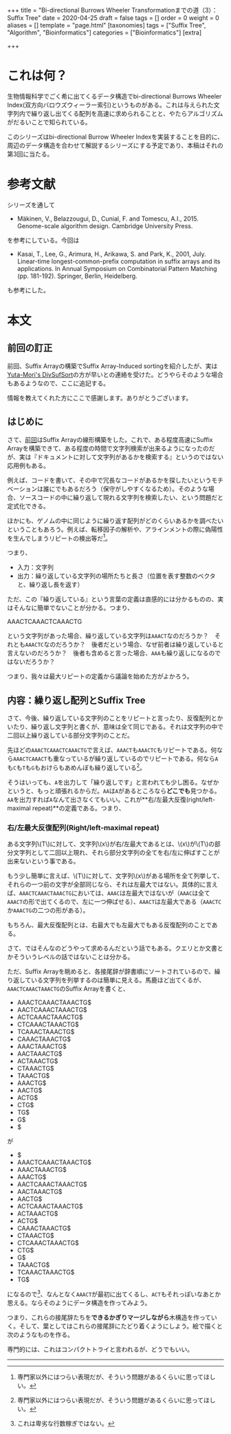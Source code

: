 +++
title = "Bi-directional Burrows Wheeler Transformationまでの道（3）：Suffix Tree"
date = 2020-04-25
draft = false
tags = []
order = 0
weight = 0
aliases = []
template = "page.html"
[taxonomies]
tags = ["Suffix Tree", "Algorithm", "Bioinformatics"]
categories = ["Bioinformatics"]
[extra]

+++


# これは何？

生物情報科学でごく希に出てくるデータ構造でbi-directional Burrows Wheeler Index(双方向バロウズウィーラー索引)というものがある。これは与えられた文字列内で繰り返し出てくる配列を高速に求められることと、やたらアルゴリズムがだるいことで知られている。

このシリーズはbi-directional Burrow Wheeler Indexを実装することを目的に、周辺のデータ構造を合わせて解説するシリーズにする予定であり、本稿はそれの第3回に当たる。

<!-- more --> 

# 参考文献

シリーズを通して

- Mäkinen, V., Belazzougui, D., Cunial, F. and Tomescu, A.I., 2015. Genome-scale algorithm design. Cambridge University Press.

を参考にしている。今回は

- Kasai, T., Lee, G., Arimura, H., Arikawa, S. and Park, K., 2001, July. Linear-time longest-common-prefix computation in suffix arrays and its applications. In Annual Symposium on Combinatorial Pattern Matching (pp. 181-192). Springer, Berlin, Heidelberg.

も参考にした。



# 本文

## 前回の訂正

前回、Suffix Arrayの構築でSuffix Array-Induced sortingを紹介したが、実は[Yuta-Mori's DivSufSort](https://github.com/y-256/libdivsufsort)の方が早いとの連絡を受けた。どうやらそのような場合もあるようなので、ここに追記する。

情報を教えてくれた方にここで感謝します。ありがとうございます。

## はじめに

さて、[前回](./../suffix_array2)はSuffix Arrayの線形構築をした。これで、ある程度高速にSuffix Arrayを構築できて、ある程度の時間で文字列検索が出来るようになったのだが、実は『ドキュメントに対して文字列があるかを検索する』というのではない応用例もある。

例えば、コードを書いて、その中で冗長なコードがあるかを探したいというモチベーションは誰にでもあるだろう（保守がしやすくなるため）。そのような場合、ソースコードの中に繰り返して現れる文字列を検索したい、という問題だと定式化できる。

ほかにも、ゲノムの中に同じように繰り返す配列がどのくらいあるかを調べたいということもあろう。例えば、転移因子の解析や、アラインメントの際に偽陽性を生んでしまうリピートの検出等だ[^1]。

つまり、

- 入力：文字列
- 出力：繰り返している文字列の場所たちと長さ（位置を表す整数のベクタと、繰り返し長を返す）

ただ、この『繰り返している』という言葉の定義は直感的には分かるものの、実はそんなに簡単でないことが分かる。つまり、

AAACTCAAACTCAAACTG

という文字列があった場合、繰り返している文字列は`AAACT`なのだろうか？　それとも`AAACTC`なのだろうか？　後者だという場合、なぜ前者は繰り返していると言えないのだろうか？　後者も含めると言った場合、`AAA`も繰り返しになるのではないだろうか？

つまり、我々は最大リピートの定義から議論を始めた方がよかろう。


[^1]: 専門家以外にはつらい表現だが、そういう問題があるくらいに思ってほしい。


## 内容：繰り返し配列とSuffix Tree

さて、今後、繰り返している文字列のことをリピートと言ったり、反復配列とかいたり、繰り返し文字列と書くが、意味は全て同じである。それは文字列の中で二回以上繰り返している部分文字列のことだ。

先ほどの`AAACTCAAACTCAAACTG`で言えば、`AAACT`も`AAACTC`もリピートである。何なら`AAACTCAAACT`も重なっているが繰り返しているのでリピートである。何なら`A`も`C`も`T`も`G`もおけらもあめんぼも繰り返している[^1]。

そうはいっても、`A`を出力して「繰り返しです」と言われても少し困る。なぜかというと、もっと頑張れるからだ。`AA`は`A`があるところなら**どこでも**見つかる。`AA`を出力すれば`A`なんて出さなくてもいい。これが**右/左最大反復(right/left-maximal repeat)**の定義である。つまり、

### 右/左最大反復配列(Right/left-maximal repeat)

ある文字列\\(T\\)に対して、文字列\\(x\\)が右/左最大であるとは、\\(x\\)が\\(T\\)の部分文字列として二回以上現れ、それら部分文字列の全てを右/左に伸ばすことが出来ないという事である。

もう少し簡単に言えば、\\(T\\)に対して、文字列\\(x\\)がある場所を全て列挙して、それらの一つ前の文字が全部同じなら、それは左最大ではない。具体的に言えば、`AAACTCAAACTAAACTG`においては、`AAAC`は左最大ではないが（`AAAC`は全て`AAACT`の形で出てくるので、左に一つ伸ばせる）、`AAACT`は左最大である（`AAACTC`か`AAACTG`の二つの形がある）。

もちろん、最大反復配列とは、右最大でも左最大でもある反復配列のことである。

さて、ではそんなのどうやって求めるんだという話でもある。クエリとか文書とかそういうレベルの話ではないことは分かる。

ただ、Suffix Arrayを眺めると、各接尾辞が辞書順にソートされているので、繰り返している文字列を列挙するのは簡単に見える。馬鹿ほど出てくるが、`AAACTCAAACTAAACTG`のSuffix Arrayを書くと、

- AAACTCAAACTAAACTG$
- AACTCAAACTAAACTG$
- ACTCAAACTAAACTG$
- CTCAAACTAAACTG$
- TCAAACTAAACTG$
- CAAACTAAACTG$
- AAACTAAACTG$
- AACTAAACTG$
- ACTAAACTG$
- CTAAACTG$
- TAAACTG$
- AAACTG$
- AACTG$
- ACTG$
- CTG$
- TG$
- G$
- $

が

- $
- AAACTCAAACTAAACTG$
- AAACTAAACTG$
- AAACTG$
- AACTCAAACTAAACTG$
- AACTAAACTG$
- AACTG$
- ACTCAAACTAAACTG$
- ACTAAACTG$
- ACTG$
- CAAACTAAACTG$
- CTAAACTG$
- CTCAAACTAAACTG$
- CTG$
- G$
- TAAACTG$
- TCAAACTAAACTG$
- TG$

になるので[^2]、なんとなく`AAACT`が最初に出てくるし、`ACT`もそれっぽいなあとか思える。ならそのようにデータ構造を作ってみよう。

つまり、これらの接尾辞たちを**できるかぎりマージしながら**木構造を作っていく。そして、葉としてはこれらの接尾辞にたどり着くようにしよう。絵で描くと次のようなものを作る。


専門的には、これはコンパクトトライと言われるが、どうでもいい。




------

[^1]: 当然、最後の二つは繰り返していない。もちろん、いのちの輪廻の観点から見れば、これは繰り返している。

[^2]: これは卑劣な行数稼ぎではない。